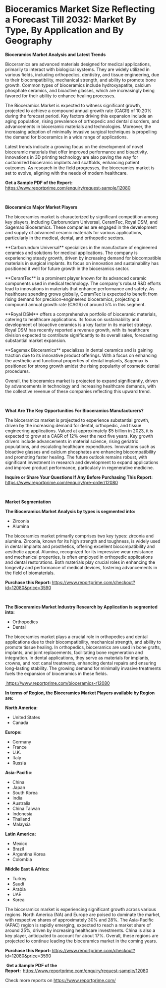 <p><h1>Bioceramics Market Size Reflecting a Forecast Till 2032: Market By Type, By Application and By Geography</h1></p><p><strong>Bioceramics Market Analysis and Latest Trends</strong></p>
<p><p>Bioceramics are advanced materials designed for medical applications, primarily to interact with biological systems. They are widely utilized in various fields, including orthopedics, dentistry, and tissue engineering, due to their biocompatibility, mechanical strength, and ability to promote bone growth. Common types of bioceramics include hydroxyapatite, calcium phosphate ceramics, and bioactive glasses, which are increasingly being favored for their ability to enhance healing processes.</p><p>The Bioceramics Market is expected to witness significant growth, projected to achieve a compound annual growth rate (CAGR) of 10.20% during the forecast period. Key factors driving this expansion include an aging population, rising prevalence of orthopedic and dental disorders, and advancements in bioceramic materials and technologies. Moreover, the increasing adoption of minimally invasive surgical techniques is propelling the demand for bioceramics in a wide range of applications.</p><p>Latest trends indicate a growing focus on the development of novel bioceramic materials that offer improved performance and bioactivity. Innovations in 3D printing technology are also paving the way for customized bioceramic implants and scaffolds, enhancing patient outcomes. As research in the field progresses, the bioceramics market is set to evolve, aligning with the needs of modern healthcare.</p></p>
<p><strong>Get a Sample PDF of the Report:&nbsp;</strong> <a href="https://www.reportprime.com/enquiry/request-sample/12080?utm_campaign=2935&utm_medium=2&utm_source=Github&utm_content=ia&utm_term=17032025&utm_id=bioceramics">https://www.reportprime.com/enquiry/request-sample/12080</a></p>
<p>&nbsp;</p>
<p><strong>Bioceramics Major Market Players</strong></p>
<p><p>The bioceramics market is characterized by significant competition among key players, including Carborundum Universal, CeramTec, Royal DSM, and Sagemax Bioceramics. These companies are engaged in the development and supply of advanced ceramic materials for various applications, particularly in the medical, dental, and orthopedic sectors.</p><p>**Carborundum Universal** specializes in the manufacture of engineered ceramics and solutions for medical applications. The company is experiencing steady growth, driven by increasing demand for biocompatible materials in surgical implants. Its focus on innovation and sustainability has positioned it well for future growth in the bioceramics sector.</p><p>**CeramTec** is a prominent player known for its advanced ceramic components used in medical technology. The company's robust R&D efforts lead to innovations in materials that enhance performance and safety. As healthcare spending grows globally, CeramTec is expected to benefit from rising demand for precision-engineered bioceramics, projecting a compound annual growth rate (CAGR) of around 5% in this segment.</p><p>**Royal DSM** offers a comprehensive portfolio of bioceramic materials, catering to healthcare applications. Its focus on sustainability and development of bioactive ceramics is a key factor in its market strategy. Royal DSM has recently reported a revenue growth, with its healthcare division expected to contribute significantly to its overall sales, forecasting substantial market expansion.</p><p>**Sagemax Bioceramics** specializes in dental ceramics and is gaining traction due to its innovative product offerings. With a focus on enhancing the aesthetic and functional properties of dental implants, Sagemax is positioned for strong growth amidst the rising popularity of cosmetic dental procedures.</p><p>Overall, the bioceramics market is projected to expand significantly, driven by advancements in technology and increasing healthcare demands, with the collective revenue of these companies reflecting this upward trend.</p></p>
<p>&nbsp;</p>
<p><strong>What Are The Key Opportunities For Bioceramics Manufacturers?</strong></p>
<p><p>The bioceramics market is projected to experience substantial growth, driven by the increasing demand for dental, orthopedic, and tissue engineering applications. Valued at approximately $5 billion in 2023, it is expected to grow at a CAGR of 12% over the next five years. Key growth drivers include advancements in material science, rising geriatric populations, and escalating healthcare expenditures. Innovations such as bioactive glasses and calcium phosphates are enhancing biocompatibility and promoting faster healing. The future outlook remains robust, with significant investment in research and development to expand applications and improve product performance, particularly in regenerative medicine.</p></p>
<p><strong>Inquire or Share Your Questions If Any Before Purchasing This Report:</strong> <a href="https://www.reportprime.com/enquiry/pre-order/12080?utm_campaign=2935&utm_medium=2&utm_source=Github&utm_content=ia&utm_term=17032025&utm_id=bioceramics">https://www.reportprime.com/enquiry/pre-order/12080</a></p>
<p>&nbsp;</p>
<p><strong>Market Segmentation</strong></p>
<p><strong>The Bioceramics Market Analysis by types is segmented into:</strong></p>
<p><ul><li>Zirconia</li><li>Alumina</li></ul></p>
<p><p>The bioceramics market primarily comprises two key types: zirconia and alumina. Zirconia, known for its high strength and toughness, is widely used in dental implants and prosthetics, offering excellent biocompatibility and aesthetic appeal. Alumina, recognized for its impressive wear resistance and mechanical properties, is often employed in orthopedic applications and dental restorations. Both materials play crucial roles in enhancing the longevity and performance of medical devices, fostering advancements in the field of biomaterials.</p></p>
<p><strong>Purchase this Report:&nbsp;</strong><a href="https://www.reportprime.com/checkout?id=12080&price=3590&utm_campaign=2935&utm_medium=2&utm_source=Github&utm_content=ia&utm_term=17032025&utm_id=bioceramics">https://www.reportprime.com/checkout?id=12080&price=3590</a></p>
<p>&nbsp;</p>
<p><strong>The Bioceramics Market Industry Research by Application is segmented into:</strong></p>
<p><ul><li>Orthopedics</li><li>Dental</li></ul></p>
<p><p>The bioceramics market plays a crucial role in orthopedics and dental applications due to their biocompatibility, mechanical strength, and ability to promote tissue healing. In orthopedics, bioceramics are used in bone grafts, implants, and joint replacements, facilitating bone regeneration and integration. In dental applications, they serve as materials for implants, crowns, and root canal treatments, enhancing dental repairs and ensuring long-lasting stability. The growing demand for minimally invasive treatments fuels the expansion of bioceramics in these fields.</p></p>
<p><a href="https://www.reportprime.com/bioceramics-r12080?utm_campaign=2935&utm_medium=2&utm_source=Github&utm_content=ia&utm_term=17032025&utm_id=bioceramics">&nbsp;https://www.reportprime.com/bioceramics-r12080</a></p>
<p><strong>In terms of Region, the Bioceramics Market Players available by Region are:</strong></p>
<p>
    <p> <strong> North America: </strong>
        <ul>
            <li>United States</li>
            <li>Canada</li>
        </ul>
        </p> 
    <p> <strong> Europe: </strong>
        <ul>
            <li>Germany</li>
            <li>France</li>
            <li>U.K.</li>
            <li>Italy</li>
            <li>Russia</li>
        </ul>
        </p> 
    <p> <strong> Asia-Pacific: </strong>
        <ul>
            <li>China</li>
            <li>Japan</li>
            <li>South Korea</li>
            <li>India</li>
            <li>Australia</li>
            <li>China Taiwan</li>
            <li>Indonesia</li>
            <li>Thailand</li>
            <li>Malaysia</li>
        </ul>
        </p> 
    <p> <strong> Latin America: </strong>
        <ul>
            <li>Mexico</li>
            <li>Brazil</li>
            <li>Argentina Korea</li>
            <li>Colombia</li>
        </ul>
        </p> 
    <p> <strong> Middle East & Africa: </strong>
        <ul>
            <li>Turkey</li>
            <li>Saudi</li>
            <li>Arabia</li>
            <li>UAE</li>
            <li>Korea</li>
        </ul>
    </p>
    </p>
<p><p>The bioceramics market is experiencing significant growth across various regions. North America (NA) and Europe are poised to dominate the market, with respective shares of approximately 30% and 28%. The Asia-Pacific (APAC) region is rapidly emerging, expected to reach a market share of around 25%, driven by increasing healthcare investments. China is also a key player, anticipated to account for about 17%. Overall, these regions are projected to continue leading the bioceramics market in the coming years.</p></p>
<p><strong>Purchase this Report: </strong><a href="https://www.reportprime.com/checkout?id=12080&price=3590&utm_campaign=2935&utm_medium=2&utm_source=Github&utm_content=ia&utm_term=17032025&utm_id=bioceramics">https://www.reportprime.com/checkout?id=12080&price=3590</a></p>
<p>&nbsp;<strong>Get a Sample PDF of the Report:&nbsp;&nbsp;</strong><a href="https://www.reportprime.com/enquiry/request-sample/12080?utm_campaign=2935&utm_medium=2&utm_source=Github&utm_content=ia&utm_term=17032025&utm_id=bioceramics">https://www.reportprime.com/enquiry/request-sample/12080</a></p>
<p><strong></strong></p>
<p>Check more reports on <a href="https://www.reportprime.com/?utm_campaign=2935&utm_medium=2&utm_source=Github&utm_content=ia&utm_term=17032025&utm_id=bioceramics">https://www.reportprime.com/</a></p>